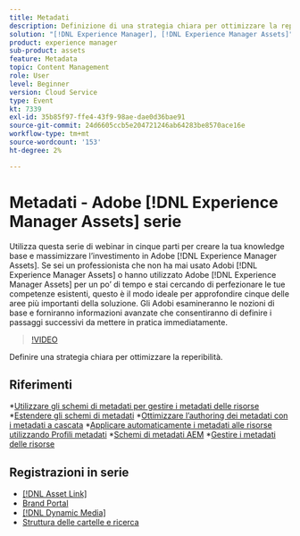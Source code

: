 ```yaml
---
title: Metadati
description: Definizione di una strategia chiara per ottimizzare la reperibilità
solution: "[!DNL Experience Manager], [!DNL Experience Manager Assets]"
product: experience manager
sub-product: assets
feature: Metadata
topic: Content Management
role: User
level: Beginner
version: Cloud Service
type: Event
kt: 7339
exl-id: 35b85f97-ffe4-43f9-98ae-dae0d36bae91
source-git-commit: 24d6605ccb5e204721246ab64283be8570ace16e
workflow-type: tm+mt
source-wordcount: '153'
ht-degree: 2%

---
```


# Metadati - Adobe [!DNL Experience Manager Assets] serie

Utilizza questa serie di webinar in cinque parti per creare la tua knowledge base e massimizzare l’investimento in Adobe [!DNL Experience Manager Assets]. Se sei un professionista che non ha mai usato Adobi [!DNL Experience Manager Assets] o hanno utilizzato Adobe [!DNL Experience Manager Assets] per un po’ di tempo e stai cercando di perfezionare le tue competenze esistenti, questo è il modo ideale per approfondire cinque delle aree più importanti della soluzione. Gli Adobi esamineranno le nozioni di base e forniranno informazioni avanzate che consentiranno di definire i passaggi successivi da mettere in pratica immediatamente.

>[!VIDEO](https://video.tv.adobe.com/v/332134/?quality=12&learn=on&hidetitle=true)

Definire una strategia chiara per ottimizzare la reperibilità.

## Riferimenti

*[Utilizzare gli schemi di metadati per gestire i metadati delle risorse](https://experienceleague.adobe.com/docs/experience-manager-learn/assets/authoring/metadata.html)
*[Estendere gli schemi di metadati](https://experienceleague.adobe.com/docs/experience-manager-learn/assets/configuring/metadata-schemas.html)
*[Ottimizzare l’authoring dei metadati con i metadati a cascata](https://experienceleague.adobe.com/docs/experience-manager-learn/assets/metadata/cascade-metadata-feature-video-use.html)
*[Applicare automaticamente i metadati alle risorse utilizzando Profili metadati](https://experienceleague.adobe.com/docs/experience-manager-learn/assets/configuring/metadata-profiles.html)
*[Schemi di metadati AEM](https://experienceleague.adobe.com/docs/experience-manager-65/assets/administer/metadata-schemas.html?lang=en#administer)
*[Gestire i metadati delle risorse](https://experienceleague.adobe.com/docs/experience-manager-65/assets/using/metadata.html?lang=en#RegisteringacustomnamespacewithinAEM)

## Registrazioni in serie

* [[!DNL Asset Link]](asset-link.md)
* [Brand Portal](brand-portal.md)
* [[!DNL Dynamic Media]](dynamic-media.md)
* [Struttura delle cartelle e ricerca](folder-structure-search.md)
